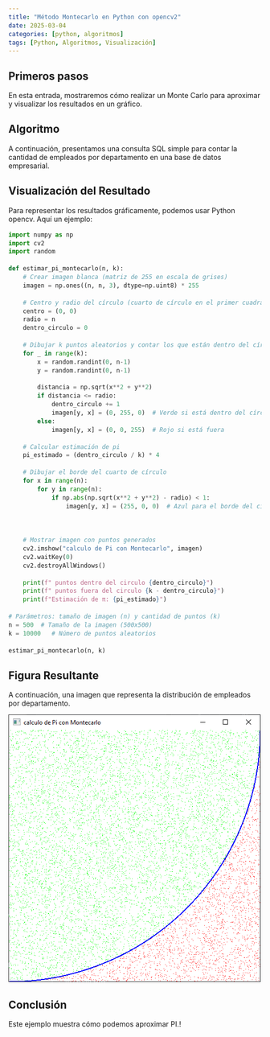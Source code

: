 ```yaml
---
title: "Método Montecarlo en Python con opencv2"
date: 2025-03-04
categories: [python, algoritmos]
tags: [Python, Algoritmos, Visualización]
---
```


## Primeros pasos
En esta entrada, mostraremos cómo realizar un Monte Carlo para aproximar y visualizar los resultados en un gráfico.

## Algoritmo
A continuación, presentamos una consulta SQL simple para contar la cantidad de empleados por departamento en una base de datos empresarial.

## Visualización del Resultado
Para representar los resultados gráficamente, podemos usar Python opencv. Aquí un ejemplo:

```python
import numpy as np
import cv2
import random

def estimar_pi_montecarlo(n, k):
    # Crear imagen blanca (matriz de 255 en escala de grises)
    imagen = np.ones((n, n, 3), dtype=np.uint8) * 255
    
    # Centro y radio del círculo (cuarto de círculo en el primer cuadrante)
    centro = (0, 0)
    radio = n
    dentro_circulo = 0
    
    # Dibujar k puntos aleatorios y contar los que están dentro del círculo
    for _ in range(k):
        x = random.randint(0, n-1)
        y = random.randint(0, n-1)
        
        distancia = np.sqrt(x**2 + y**2)
        if distancia <= radio:
            dentro_circulo += 1
            imagen[y, x] = (0, 255, 0)  # Verde si está dentro del círculo
        else:
            imagen[y, x] = (0, 0, 255)  # Rojo si está fuera
    
    # Calcular estimación de pi
    pi_estimado = (dentro_circulo / k) * 4
    
    # Dibujar el borde del cuarto de círculo
    for x in range(n):
        for y in range(n):
            if np.abs(np.sqrt(x**2 + y**2) - radio) < 1:
                imagen[y, x] = (255, 0, 0)  # Azul para el borde del círculo
    
    
    
    # Mostrar imagen con puntos generados
    cv2.imshow("calculo de Pi con Montecarlo", imagen)
    cv2.waitKey(0)
    cv2.destroyAllWindows()
    
    print(f" puntos dentro del circulo {dentro_circulo}")
    print(f" puntos fuera del circulo {k - dentro_circulo}")
    print(f"Estimación de π: {pi_estimado}")

# Parámetros: tamaño de imagen (n) y cantidad de puntos (k)
n = 500  # Tamaño de la imagen (500x500)
k = 10000   # Número de puntos aleatorios

estimar_pi_montecarlo(n, k)
```

## Figura Resultante
A continuación, una imagen que representa la distribución de empleados por departamento.

![Descripción](https://raw.githubusercontent.com/judasRV/judasRV.github.io/refs/heads/main/sources/img/monte_carlo_python_opencv.png)


## Conclusión
Este ejemplo muestra cómo podemos aproximar PI.!

